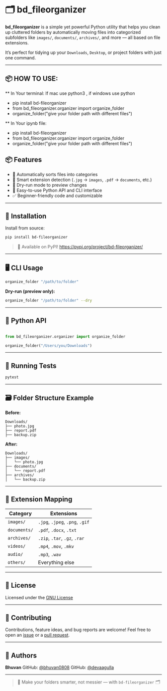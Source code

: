 # 🗂️ bd_fileorganizer

**bd_fileorganizer** is a simple yet powerful Python utility that helps you clean up cluttered folders by automatically moving files into categorized subfolders like `images/`, `documents/`, `archives/`, and more — all based on file extensions.

It’s perfect for tidying up your `Downloads`, `Desktop`, or project folders with just one command.

---
## 📦 HOW TO USE:

** In Your terminal:
If mac use  python3 , if windows use python
- pip install bd-fileorganizer
- from bd_fileorganizer.organizer import organize_folder
- organize_folder("give your folder path with different files")

** In Your ipynb file:
- pip install bd-fileorganizer
- from bd_fileorganizer.organizer import organize_folder
- organize_folder("give your folder path with different files")

## 📦 Features

- 📁 Automatically sorts files into categories
- 🧠 Smart extension detection (`.jpg` → `images`, `.pdf` → `documents`, etc.)
- 🧪 Dry-run mode to preview changes
- 🐍 Easy-to-use Python API and CLI interface
- ✅ Beginner-friendly code and customizable

---

## 🚀 Installation

Install from source:

```bash
pip install bd-fileorganizer
````

> 📌 Available on PyPI!
    https://pypi.org/project/bd-fileorganizer/

---

## 🖥️ CLI Usage

```bash
organize_folder "/path/to/folder"
```

**Dry-run (preview only):**

```bash
organize_folder "/path/to/folder" --dry
```

---

## 🐍 Python API

```python

from bd_fileorganizer.organizer import organize_folder

organize_folder("/Users/you/Downloads")
```

---

## 🧪 Running Tests

```bash
pytest
```

---

## 🗃️ Folder Structure Example

**Before:**

```
Downloads/
├── photo.jpg
├── report.pdf
├── backup.zip
```

**After:**

```
Downloads/
├── images/
│   └── photo.jpg
├── documents/
│   └── report.pdf
├── archives/
│   └── backup.zip
```

---

## 🔧 Extension Mapping

| Category     | Extensions                      |
| ------------ | ------------------------------- |
| `images/`    | `.jpg`, `.jpeg`, `.png`, `.gif` |
| `documents/` | `.pdf`, `.docx`, `.txt`         |
| `archives/`  | `.zip`, `.tar`, `.gz`, `.rar`   |
| `videos/`    | `.mp4`, `.mov`, `.mkv`          |
| `audio/`     | `.mp3`, `.wav`                  |
| `others/`    | Everything else                 |

---

## 📄 License

Licensed under the [GNU License](https://www.gnu.org/licenses/gpl-3.0.html#license-text)

---

## 🤝 Contributing

Contributions, feature ideas, and bug reports are welcome!
Feel free to open an [issue](https://github.com/bhuvan0808/bd-fileorganizer/issues) or a [pull request](https://github.com/bhuvan0808/bd-fileorganizer/pulls).

---

## 👤 Authors

**Bhuvan**
GitHub: [@bhuvan0808](https://github.com/bhuvan0808)
GitHub: [@devaagulla](https://github.com/devaagulla)



---

> 🧹 Make your folders smarter, not messier — with `bd-fileorganizer` 🗂️
